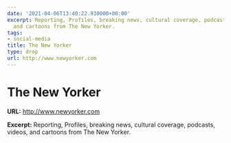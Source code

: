 ```yaml
---
date: '2021-04-06T13:40:22.930000+00:00'
excerpt: Reporting, Profiles, breaking news, cultural coverage, podcasts, videos,
  and cartoons from The New Yorker.
tags:
- social-media
title: The New Yorker
type: drop
url: http://www.newyorker.com
---
```


# The New Yorker

**URL:** http://www.newyorker.com

**Excerpt:** Reporting, Profiles, breaking news, cultural coverage, podcasts, videos, and cartoons from The New Yorker.
